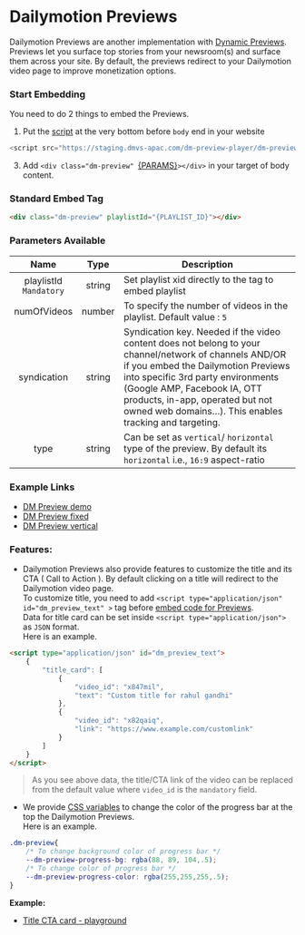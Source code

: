 # Dailymotion Previews

Dailymotion Previews are another implementation with [Dynamic Previews](https://www.canva.com/design/DAEGDbSibZE/cvoKs-MEOdq3paAehFLkbQ/view?website#4:l-equipe-case). Previews let you surface top stories from your newsroom(s) and surface them across your site. By default, the previews redirect to your Dailymotion video page to improve monetization options.

### Start Embedding

You need to do 2 things to embed the Previews.

1. Put the [script](https://staging.dmvs-apac.com/dm-preview-player/dm-preview.js) at the very bottom before `body` end in your website
```js
<script src="https://staging.dmvs-apac.com/dm-preview-player/dm-preview.js"></script>
```
3. Add `<div class="dm-preview" `[{PARAMS}](#parameters-available)`></div>` in your target of body content.


### Standard Embed Tag

```html
<div class="dm-preview" playlistId="{PLAYLIST_ID}"></div>
```

### Parameters Available

| Name | Type | Description |
| :---: | :---: | --- |
| playlistId <br /> `Mandatory` | string | Set playlist xid directly to the tag to embed playlist|
| numOfVideos | number | To specify the number of videos in the playlist. Default value : `5` |
| syndication | string | Syndication key. Needed if the video content does not belong to your channel/network of channels AND/OR if you embed the Dailymotion Previews into specific 3rd party environments (Google AMP, Facebook IA, OTT products, in-app, operated but not owned web domains…). This enables tracking and targeting. |
| type | string | Can be set as `vertical`/ `horizontal` type of the preview. By default its `horizontal` i.e., `16:9` aspect-ratio |

### Example Links
- [DM Preview demo](https://dmvs-apac.github.io/dynamic-preview/examples/dm_preview_player/basic/index.html)
- [DM Preview fixed](https://dmvs-apac.github.io/dynamic-preview/examples/dm_preview_player/basic/index_fixed.html)
- [DM Preview vertical](https://dmvs-apac.github.io/dynamic-preview/examples/dm_preview_player/basic/index_vertical.html)

### Features:

- Dailymotion Previews also provide features to customize the title and its CTA ( Call to Action ). By default clicking on a title will redirect to the Dailymotion video page.  
To customize title, you need to add `<script type="application/json" id="dm_preview_text" >` tag before [embed code for Previews](https://dmvs-apac.github.io/dynamic-preview/player#start-embedding).  
Data for title card can be set inside `<script type="application/json">` as `JSON` format.  
Here is an example.
```html
<script type="application/json" id="dm_preview_text">
    {
        "title_card": [
            {
                "video_id": "x847mil",
                "text": "Custom title for rahul gandhi"
            },
            {
                "video_id": "x82qaiq",
                "link": "https://www.example.com/customlink"
            }
        ]
    }
</script>
```  
> As you see above data, the title/CTA link of the video can be replaced from the default value where `video_id` is the `mandatory` field.

- We provide [CSS variables](https://developer.mozilla.org/en-US/docs/Web/CSS/Using_CSS_custom_properties) to change the color of the progress bar at the top the Dailymotion Previews.  
Here is an example.  
```css
.dm-preview{
    /* To change background color of progress bar */
    --dm-preview-progress-bg: rgba(88, 89, 104,.5);
    /* To change color of progress bar */
    --dm-preview-progress-color: rgba(255,255,255,.5);
}
```

**Example:**
- [Title CTA card - playground](https://dmvs-apac.github.io/dynamic-preview/examples/dm_preview_player/title_card/index.html)
